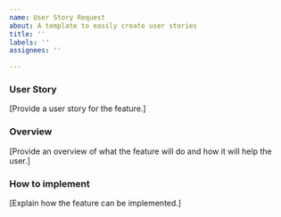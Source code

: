 ```yaml
---
name: User Story Request
about: A template to easily create user stories
title: ''
labels: ''
assignees: ''

---
```


### User Story
[Provide a user story for the feature.]

### Overview
[Provide an overview of what the feature will do and how it will help the user.]

### How to implement
[Explain how the feature can be implemented.]
